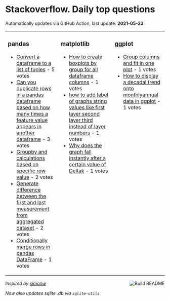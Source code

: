 # Stackoverflow. Daily top questions 

Automatically updates via GitHub Action, last update: **<!-- date starts -->2021-05-23<!-- date ends -->**


<table><tr><td valign="top" width="33%">

### pandas
<!-- pandas starts -->
* [Convert a dataframe to a list of tuples](https://stackoverflow.com/questions/67657866/convert-a-dataframe-to-a-list-of-tuples) - 5 votes
* [Can you duplicate rows in a pandas dataframe based on how many times a feature value appears in another dataframe](https://stackoverflow.com/questions/67656561/can-you-duplicate-rows-in-a-pandas-dataframe-based-on-how-many-times-a-feature-v) - 3 votes
* [Groupby and calculations based on specific row value](https://stackoverflow.com/questions/67662242/groupby-and-calculations-based-on-specific-row-value) - 2 votes
* [Generate difference between the first and last measurement from aggregated dataset](https://stackoverflow.com/questions/67660771/generate-difference-between-the-first-and-last-measurement-from-aggregated-datas) - 2 votes
* [Conditionally merge rows in pandas DataFrame](https://stackoverflow.com/questions/67660907/conditionally-merge-rows-in-pandas-dataframe) - 1 votes
<!-- pandas ends -->
</td><td valign="top" width="34%">


### matplotlib
<!-- matplotlib starts -->
* [How to create boxplots by group for all dataframe columns](https://stackoverflow.com/questions/67663146/how-to-create-boxplots-by-group-for-all-dataframe-columns) - 1 votes
* [how to add label of graphs string values like first layer second layer third instead of layer numbers](https://stackoverflow.com/questions/67658795/how-to-add-label-of-graphs-string-values-like-first-layer-second-layer-third-ins) - 1 votes
* [Why does the graph fall instantly after a certain value of Deltak](https://stackoverflow.com/questions/67657425/why-does-the-graph-fall-instantly-after-a-certain-value-of-delta-k) - 1 votes
<!-- matplotlib ends -->
</td><td valign="top" width="34%">


### ggplot
<!-- ggplot2 starts -->
* [Group columns and fit in one plot](https://stackoverflow.com/questions/67663991/group-columns-and-fit-in-one-plot) - 1 votes
* [How to display a decadal trend onto monthlyannual data in ggplot](https://stackoverflow.com/questions/67655187/how-to-display-a-decadal-trend-onto-monthly-annual-data-in-ggplot) - 1 votes
<!-- ggplot2 ends -->
</td></tr></table>

<a href="https://github.com/hp0404/hp0404/actions"><img src="https://github.com/hp0404/hp0404/workflows/Build%20README/badge.svg" align="right" alt="Build README"></a> <p>*Inspired by  [simonw](https://github.com/simonw/simonw)*</p> <p> *Now also updates sqlite .db via `sqlite-utils`* </p>
